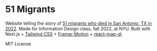 # 51 Migrants

 Website telling the story of [51 migrants who died in San Antonio, TX in 2022](https://www.nytimes.com/live/2022/06/28/us/texas-migrants-dead). Made for Information Design class, fall 2022, at NYU. Built with Next.js + [Tailwind CSS](https://tailwindcss.com/) + [Framer Motion](https://www.framer.com/motion/) + [react-map-gl](https://visgl.github.io/react-map-gl/docs).

MIT License

